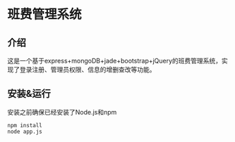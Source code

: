 # 班费管理系统

## 介绍 ##
这是一个基于express+mongoDB+jade+bootstrap+jQuery的班费管理系统，实现了登录注册、管理员权限、信息的增删查改等功能。

## 安装&运行 ##
安装之前确保已经安装了Node.js和npm
```
npm install
node app.js
```
